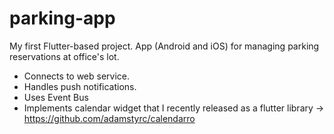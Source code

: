 # parking-app

My first Flutter-based project. App (Android and iOS) for managing parking reservations at office's lot. 

- Connects to web service.
- Handles push notifications.
- Uses Event Bus
- Implements calendar widget that I recently released as a flutter library -> https://github.com/adamstyrc/calendarro
